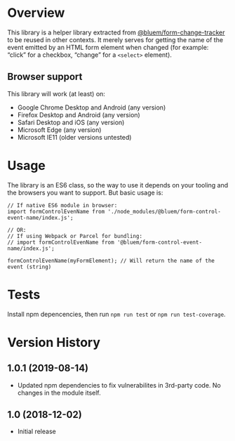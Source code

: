 # Overview

This library is a helper library extracted from [@bluem/form-change-tracker](https://www.npmjs.com/package/@bluem/form-change-tracker) to be reused in other contexts. It merely serves for getting the name of the event emitted by an HTML form element when changed (for example: “click” for a checkbox, “change” for a `<select>` element).

## Browser support

This library will work (at least) on:

* Google Chrome Desktop and Android (any version)
* Firefox Desktop and Android (any version)
* Safari Desktop and iOS (any version)
* Microsoft Edge (any version)
* Microsoft IE11 (older versions untested)


# Usage
The library is an ES6 class, so the way to use it depends on your tooling and the browsers you want to support. But basic usage is:

    // If native ES6 module in browser:
    import formControlEvenName from './node_modules/@bluem/form-control-event-name/index.js';

    // OR:
    // If using Webpack or Parcel for bundling:
    // import formControlEvenName from '@bluem/form-control-event-name/index.js';

    formControlEvenName(myFormElement); // Will return the name of the event (string)


# Tests
Install npm depencencies, then run `npm run test` or `npm run test-coverage`.


# Version History

## 1.0.1 (2019-08-14)
- Updated npm dependencies to fix vulnerabilites in 3rd-party code. No changes in the module itself.

## 1.0 (2018-12-02)
- Initial release
